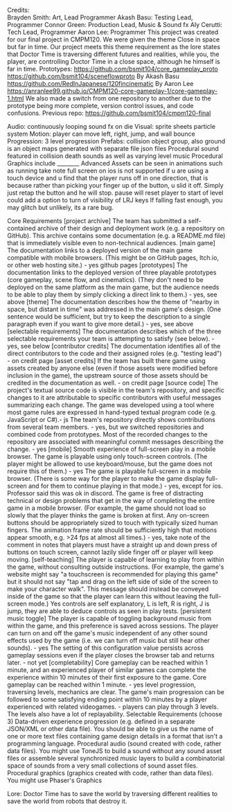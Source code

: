 Credits:  
Brayden Smith: Art, Lead Programmer
Akash Basu: Testing Lead, Programmer
Connor Green: Production Lead, Music & Sound fx
Aly Cerutti: Tech Lead, Programmer
Aaron Lee: Programmer
This project was created for our final project in CMPM120. We were given the theme Close in space but far in time. Our project meets this theme requirement as the lore states that Doctor Time is traversing different futures and realities, while you, the player, are controlling Doctor Time in a close space, although he himself is far in time. 
Prototypes:
https://github.com/bsmit104/core_gameplay_proto
https://github.com/bsmit104/sceneflowproto
By Akash Basu
https://github.com/RedInJapanese/120fincinematic 
By Aaron Lee
https://anranlee99.github.io/CMPM120-core-gameplay-1/core-gameplay-1.html 
We also made a switch from one repository to another due to the prototype being more complete, version control issues, and code confusions.
Previous repo:
https://github.com/bsmit104/cmpm120-final 


Audio:
continuously looping
sound fx on die
Visual:
sprite sheets
particle system
Motion:
player can move left, right, jump, and wall bounce
Progression:
3 level progression
Prefabs:
collision object group, also ground is an object
maps generated with separate file json files
Procedural sound featured in collision death sounds as well as varying level music
Procedural Graphics include ________
Advanced Assets can be seen in animations such as running
take note
full screen on ios is not supported
if u are using a touch device and u find that the player runs off in one direction, that is because rather than picking your finger up of the button, u slid it off. Simply just retap the button and he will stop.
pause will reset player to start of level
could add a option to turn of visibility of LRJ keys
If falling fast enough, you may glitch but unlikely, its a rare bug.


Core Requirements
[project archive] The team has submitted a self-contained archive of their design and deployment work (e.g. a repository on GitHub). This archive contains some documentation (e.g. a README.md file) that is immediately visible even to non-technical audiences. 
[main game] The documentation links to a deployed version of the main game compatible with mobile browsers. (This might be on GitHub pages, Itch.io, or other web hosting site.) - yes github pages
[prototypes] The documentation links to the deployed version of three playable prototypes (core gameplay, scene flow, and cinematics). (They don't need to be deployed on the same platform as the main game, but the audience needs to be able to play them by simply clicking a direct link to them.) - yes, see above
[theme] The documentation describes how the theme of "nearby in space, but distant in time" was addressed in the main game's design. (One sentence would be sufficient, but try to keep the description to a single paragraph even if you want to give more detail.) - yes, see above
[selectable requirements] The documentation describes which of the three selectable requirements your team is attempting to satisfy (see below). - yes, see below
[contributor credits] The documentation identifies all of the direct contributors to the code and their assigned roles (e.g. "testing lead") - on credit page
[asset credits] If the team has built there game using assets created by anyone else (even if those assets were modified before inclusion in the game), the upstream source of those assets should be credited in the documentation as well. - on credit page
[source code] The project's textual source code is visible in the team's repository, and specific changes to it are attributable to specific contributors with useful messages summarizing each change.
The game was developed using a tool where most game rules are expressed in hand-typed textual program code (e.g. JavaScript or C#).- js
The team's repository directly shows contributions from several team members. - yes, but we switched repositories and combined code from prototypes. 
Most of the recorded changes to the repository are associated with meaningful commit messages describing the change. - yes
[mobile] Smooth experience of full-screen play in a mobile browser.
The game is playable using only touch-screen controls. (The player might be allowed to use keyboard/mouse, but the game does not require this of them.) - yes
The game is playable full-screen in a mobile browser. (There is some way for the player to make the game display full-screen and for them to continue playing in that mode.) - yes, except for ios. Professor said this was ok in discord. 
The game is free of distracting technical or design problems that get in the way of completing the entire game in a mobile browser. (For example, the game should not load so slowly that the player thinks the game is broken at first. Any on-screen buttons should be appropriately sized to touch with typically sized human fingers. The animation frame rate should be sufficiently high that motions appear smooth, e.g. >24 fps at almost all times.) - yes, take note of the comment in notes that players must have a straight up and down press of buttons on touch screen, cannot lazily slide finger off or player will keep moving.
[self-teaching] The player is capable of learning to play from within the game, without consulting outside instructions. (For example, the game's website might say "a touchscreen is recommended for playing this game" but it should not say "tap and drag on the left side of side of the screen to make your character walk". This message should instead be conveyed inside of the game so that the player can learn this without leaving the full-screen mode.)
Yes controls are self explanatory, L is left, R is right, J is jump, they are able to deduce controls as seen in play tests.
[persistent music toggle] The player is capable of toggling background music from within the game, and this preference is saved across sessions.
The player can turn on and off the game's music independent of any other sound effects used by the game (i.e. we can turn off music but still hear other sounds). - yes
The setting of this configuration value persists across gameplay sessions even if the player closes the browser tab and returns later. - not yet
[completability] Core gameplay can be reached within 1 minute, and an experienced player of similar games can complete the experience within 10 minutes of their first exposure to the game.
Core gameplay can be reached within 1 minute. - yes level progression, traversing levels, mechanics are clear.
The game's main progression can be followed to some satisfying ending point within 10 minutes by a player experienced with related videogames. - players can play through 3 levels. The levels also have a lot of replayability. 
Selectable Requirements (choose 3)
Data-driven experience progression (e.g. defined in a separate JSON/XML or other data file). You should be able to give us the name of one or more text files containing game design details in a format that isn't a programming language.
Procedural audio (sound created with code, rather data files). You might use ToneJS to build a sound without any sound asset files or assemble several synchronized music layers to build a combinatorial space of sounds from a very small collections of sound asset files.
Procedural graphics (graphics created with code, rather than data files). You might use Phaser's Graphics


Lore:
Doctor Time has to save the world by traversing different realities to save the world from robots that destroy it. 

